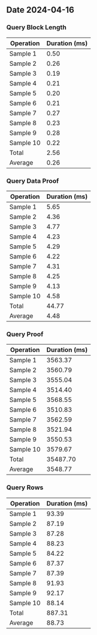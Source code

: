 ## Date 2024-04-16
### Query Block Length
| Operation | Duration (ms) |
| - | - |
| Sample 1 | 0.50 |
| Sample 2 | 0.26 |
| Sample 3 | 0.19 |
| Sample 4 | 0.21 |
| Sample 5 | 0.20 |
| Sample 6 | 0.21 |
| Sample 7 | 0.27 |
| Sample 8 | 0.23 |
| Sample 9 | 0.28 |
| Sample 10 | 0.22 |
| Total | 2.56 |
| Average | 0.26 |

### Query Data Proof
| Operation | Duration (ms) |
| - | - |
| Sample 1 | 5.65 |
| Sample 2 | 4.36 |
| Sample 3 | 4.77 |
| Sample 4 | 4.23 |
| Sample 5 | 4.29 |
| Sample 6 | 4.22 |
| Sample 7 | 4.31 |
| Sample 8 | 4.25 |
| Sample 9 | 4.13 |
| Sample 10 | 4.58 |
| Total | 44.77 |
| Average | 4.48 |

### Query Proof
| Operation | Duration (ms) |
| - | - |
| Sample 1 | 3563.37 |
| Sample 2 | 3560.79 |
| Sample 3 | 3555.04 |
| Sample 4 | 3514.40 |
| Sample 5 | 3568.55 |
| Sample 6 | 3510.83 |
| Sample 7 | 3562.59 |
| Sample 8 | 3521.94 |
| Sample 9 | 3550.53 |
| Sample 10 | 3579.67 |
| Total | 35487.70 |
| Average | 3548.77 |

### Query Rows
| Operation | Duration (ms) |
| - | - |
| Sample 1 | 93.39|
| Sample 2 | 87.19 |
| Sample 3 | 87.28 |
| Sample 4 | 88.23 |
| Sample 5 | 84.22 |
| Sample 6 | 87.37 |
| Sample 7 | 87.39 |
| Sample 8 | 91.93 |
| Sample 9 | 92.17 |
| Sample 10 | 88.14 |
| Total | 887.31 |
| Average | 88.73 |
